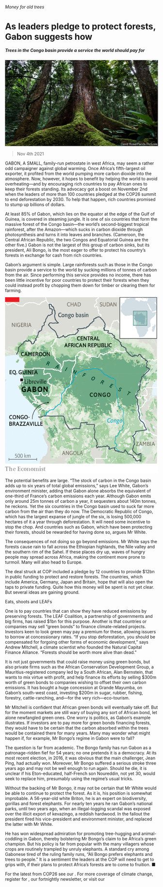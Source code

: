 ###### Money for old trees

# As leaders pledge to protect forests, Gabon suggests how 

##### Trees in the Congo basin provide a service the world should pay for 

![image](images/20211106_map501.jpg) 

> Nov 4th 2021 

GABON, A SMALL, family-run petrostate in west Africa, may seem a rather odd campaigner against global warming. Once Africa’s fifth-largest oil exporter, it profited from the world pumping more carbon dioxide into the atmosphere. Now, however, it hopes to benefit by helping the world to avoid overheating—and by encouraging rich countries to pay African ones to keep their forests standing. Its advocacy got a boost on November 2nd when the leaders of more than 100 countries pledged at the COP26 summit to end deforestation by 2030. To help that happen, rich countries promised to stump up billions of dollars.

At least 85% of Gabon, which lies on the equator at the edge of the Gulf of Guinea, is covered in steaming jungle. It is one of six countries that form the massive forest of the Congo basin—the world’s second-biggest tropical rainforest, after the Amazon—which sucks in carbon dioxide through photosynthesis and turns it into leaves and branches. (Cameroon, the Central African Republic, the two Congos and Equatorial Guinea are the other five.) Gabon is not the largest of this group of carbon sinks, but its president, Ali Bongo, is the most eager to offer to protect his country’s forests in exchange for cash from rich countries.


Gabon’s argument is simple. Large rainforests such as those in the Congo basin provide a service to the world by sucking millions of tonnes of carbon from the air. Since performing this service provides no income, there has been little incentive for poor countries to protect their forests when they could instead profit by chopping them down for timber or clearing them for farming.

![image](images/20211106_mam957_0.png) 


The potential benefits are large. “The stock of carbon in the Congo basin adds up to six years of total global emissions,” says Lee White, Gabon’s environment minister, adding that Gabon alone absorbs the equivalent of one-third of France’s carbon emissions each year. Although Gabon emits only around 25m tonnes of carbon a year, it sequesters about 140m tonnes, he reckons. Yet the six countries in the Congo basin used to suck far more carbon from the air than they do now. The Democratic Republic of Congo, which has the largest expanse of jungle of the six, is losing 500,000 hectares of it a year through deforestation. It will need some incentive to stop the chop. And countries such as Gabon, which have been protecting their forests, should be rewarded for having done so, argues Mr White.

The consequences of not doing so go beyond emissions. Mr White says the forests cause rain to fall across the Ethiopian highlands, the Nile valley and the southern rim of the Sahel. If these places dry up, waves of hungry people may spread across Africa, making the continent more prone to turmoil. Many will also head to Europe.

The deal struck at COP included a pledge by 12 countries to provide $12bn in public funding to protect and restore forests. The countries, which include America, Germany, Japan and Britain, hope that will also open the taps to private funding. Quite how this money will be spent is not yet clear. But several ideas are gaining ground.

Eats, shoots and LEAFs

One is to pay countries that can show they have reduced emissions by preserving forests. The LEAF Coalition, a partnership of governments and big firms, has raised $1bn for this purpose. Another is that countries or companies may sell “green bonds” to finance climate-related projects. Investors keen to look green may pay a premium for these, allowing issuers to borrow at concessionary rates. “If you stop deforestation, you should be compensated for forgoing other forms of economic development,” says Andrew Mitchell, a climate scientist who founded the Natural Capital Finance Alliance. “Forests should be worth more alive than dead.”

It is not just governments that could raise money using green bonds, but also private firms such as the African Conservation Development Group, a Mauritius-registered company led by a South African, Alan Bernstein, that wants to mix virtue with profit, and help finance its efforts by selling $300m worth of green bonds to companies wishing to offset their own carbon emissions. It has bought a huge concession at Grande Mayumba, on Gabon’s south-west coast, investing $200m in sugar, rubber, fishing, forestry, cattle-ranching, and—for the very rich—eco-tourism.

Mr Mitchell is confident that African green bonds will eventually take off. But for the moment markets are still wary of buying any sort of African bond, let alone newfangled green ones. One worry is politics, as Gabon’s example illustrates. If investors are to pay more for green bonds financing forests, they would have to be certain that the carbon absorbed within the trees would be contained there for many years. Many may wonder what might happen if, for example, Mr Bongo’s regime in Gabon were to fall?

The question is far from academic. The Bongo family has run Gabon as a patronage-ridden fief for 54 years; no one pretends it is a democracy. At its most recent election, in 2016, it was obvious that the main challenger, Jean Ping, had actually won. Moreover, Mr Bongo suffered a serious stroke three years ago and may not be well enough to run again. Should he die, it is unclear if his Eton-educated, half-French son Noureddin, not yet 30, would seek to replace him, presumably using the regime’s usual tricks.

Without the backing of Mr Bongo, it may not be certain that Mr White would be able to continue to protect the forest. As it is, his position is somewhat improbable. A 56-year-old white Briton, he is an expert on biodiversity, gorillas and forest elephants. For nearly ten years he ran Gabon’s national parks, until two years ago, when an illegal-logging scandal was exposed over the illicit export of kevazingo, a reddish hardwood. In the fallout the president fired his vice-president and environment minister, and replaced the latter with Mr White.

He has won widespread admiration for promoting tree-hugging and animal-coddling in Gabon, thereby bolstering Mr Bongo’s claim to be Africa’s green champion. But his policy is far from popular with the many villagers whose crops are routinely trampled by unruly elephants. A standard cry among Gabonese tired of the ruling family runs, “Ali Bongo prefers elephants and trees to people.” It is a sentiment the leaders at the COP will need to get to grips with, if their plans to protect Africa’s forests are to come to fruition. ■

For the latest from COP26 see our . For more coverage of climate change, register for , our fortnightly newsletter, or visit our 

